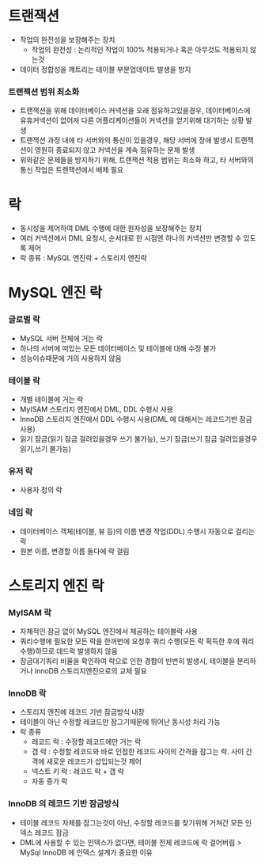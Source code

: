 # 트랜잭션
* 작업의 완전성을 보장해주는 장치
	* 작업의 완전성 : 논리적인 작업이 100% 적용되거나 혹은 아무것도 적용되지 않는것
* 데이터 정합성을 꺠트리는 테이블 부분업데이트 발생을 방지

### 트랜젝션 범위 최소화
* 트랜잭션을 위해 데이터베이스 커넥션을 오래 점유하고있을경우, 데이터베이스에 유휴커넥션이 없어져 다른 어플리케이션들이 커넥션을 얻기위해 대기하는 상황 발생
* 트랜잭션 과정 내에 타 서버와의 통신이 있을경우, 해당 서버에 장애 발생시 트랜잭션이 영원히 종료되지 않고 커넥션을 계속 점유하는 문제 발생
* 위와같은 문제들을 방지하기 위해, 트랜잭션 적용 범위는 최소화 하고, 타 서버와의 통신 작업은 트랜잭션에서 배제 필요

# 락
* 동시성을 제어하여 DML 수행에 대한 원자성을 보장해주는 장치
* 여러 커넥션에서 DML 요청시, 순서대로 한 시점엔 하나의 커넥션만 변경할 수 있도록 제어 
* 락 종류 : MySQL 엔진락 + 스토리지 엔진락

# MySQL 엔진 락
### 글로벌 락
* MySQL 서버 전체에 거는 락
* 하나의 서버에 떠있는 모든 데이터베이스 및 테이블에 대해 수정 불가
* 성능이슈때문에 거의 사용하지 않음

### 테이블 락
* 개별 테이블에 거는 락
* MyISAM 스토리지 엔진에서 DML, DDL 수행시 사용
* InnoDB 스토리지 엔진에서 DDL 수행시 사용(DML 에 대해서는 레코드기반 잠금사용)
* 읽기 잠금(읽기 잠금 걸려있을경우 쓰기 불가능), 쓰기 잠금(쓰기 잠금 걸려있을경우 읽기,쓰기 불가능)

### 유저 락
* 사용자 정의 락

### 네임 락
* 데이터베이스 객체(테이블, 뷰 등)의 이름 변경 작업(DDL) 수행시 자동으로 걸리는 락
* 원본 이름, 변경할 이름 둘다에 락 걸림

# 스토리지 엔진 락
### MyISAM 락
* 자체적인 잠금 없이 MySQL 엔진에서 제공하는 테이블락 사용
* 쿼리수행에 필요한 모든 락을 한꺼번에 요청후 쿼리 수행(모든 락 획득한 후에 쿼리 수행)하므로 데드락 발생하지 않음
* 잠금대기쿼리 비율을 확인하여 락으로 인한 경합이 빈번히 발생시, 테이블을 분리하거나 innoDB 스토리지엔진으로의 교체 필요

### InnoDB 락
* 스토리지 엔진에 레코드 기반 잠금방식 내장
* 테이블이 아닌 수정할 레코드만 잠그기때문에 뛰어난 동시성 처리 가능
* 락 종류
	* 레코드 락 : 수정할 레코드에만 거는 락
	* 갭 락 : 수정할 레코드와 바로 인접한 레코드 사이의 간격을 잠그는 락. 사이 간격에 새로운 레코드가 삽입되는것 제어 
	* 넥스트 키 락 : 레코드 락 + 갭 락
	* 자동 증가 락
	
### InnoDB 의 레코드 기반 잠금방식
* 테이블 레코드 자체를 잠그는것이 아닌, 수정할 레코드를 찾기위해 거쳐간 모든 인덱스 레코드 잠금
* DML에 사용할 수 있는 인덱스가 없다면, 테이블 전체 레코드에 락 걸어버림 > MySql InnoDB 에 인덱스 설계가 중요한 이유